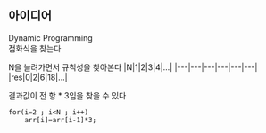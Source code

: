 ## 아이디어
Dynamic Programming  
점화식을 찾는다  
  
N을 늘려가면서 규칙성을 찾아본다
|N|1|2|3|4|...|
|---|---|---|---|---|---|
|res|0|2|6|18|...|
  
결과값이 전 항 * 3임을 찾을 수 있다
```
for(i=2 ; i<N ; i++)
	arr[i]=arr[i-1]*3;
```
